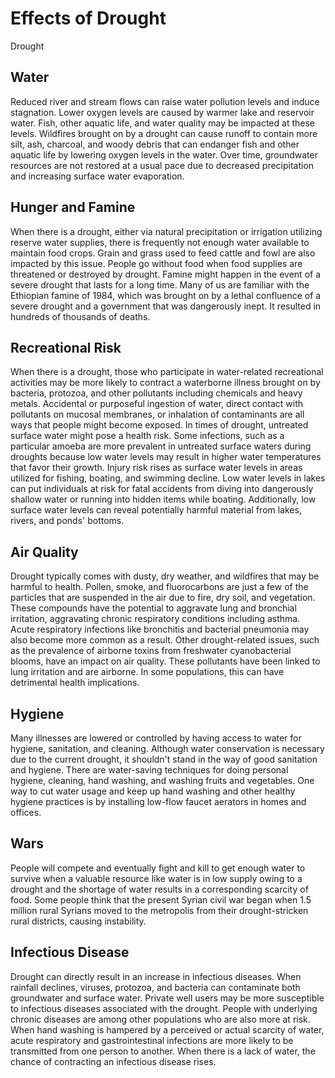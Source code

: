 # Effects of Drought
Drought

## Water
Reduced river and stream flows can raise water pollution levels and induce stagnation. Lower oxygen levels are caused by warmer lake and reservoir water. Fish, other aquatic life, and water quality may be impacted at these levels. Wildfires brought on by a drought can cause runoff to contain more silt, ash, charcoal, and woody debris that can endanger fish and other aquatic life by lowering oxygen levels in the water. Over time, groundwater resources are not restored at a usual pace due to decreased precipitation and increasing surface water evaporation.

## Hunger and Famine
When there is a drought, either via natural precipitation or irrigation utilizing reserve water supplies, there is frequently not enough water available to maintain food crops. Grain and grass used to feed cattle and fowl are also impacted by this issue. People go without food when food supplies are threatened or destroyed by drought. Famine might happen in the event of a severe drought that lasts for a long time. Many of us are familiar with the Ethiopian famine of 1984, which was brought on by a lethal confluence of a severe drought and a government that was dangerously inept. It resulted in hundreds of thousands of deaths.

## Recreational Risk
When there is a drought, those who participate in water-related recreational activities may be more likely to contract a waterborne illness brought on by bacteria, protozoa, and other pollutants including chemicals and heavy metals. Accidental or purposeful ingestion of water, direct contact with pollutants on mucosal membranes, or inhalation of contaminants are all ways that people might become exposed. In times of drought, untreated surface water might pose a health risk. Some infections, such as a particular amoeba are more prevalent in untreated surface waters during droughts because low water levels may result in higher water temperatures that favor their growth. Injury risk rises as surface water levels in areas utilized for fishing, boating, and swimming decline. Low water levels in lakes can put individuals at risk for fatal accidents from diving into dangerously shallow water or running into hidden items while boating. Additionally, low surface water levels can reveal potentially harmful material from lakes, rivers, and ponds' bottoms.

## Air Quality
Drought typically comes with dusty, dry weather, and wildfires that may be harmful to health. Pollen, smoke, and fluorocarbons are just a few of the particles that are suspended in the air due to fire, dry soil, and vegetation. These compounds have the potential to aggravate lung and bronchial irritation, aggravating chronic respiratory conditions including asthma. Acute respiratory infections like bronchitis and bacterial pneumonia may also become more common as a result. Other drought-related issues, such as the prevalence of airborne toxins from freshwater cyanobacterial blooms, have an impact on air quality. These pollutants have been linked to lung irritation and are airborne. In some populations, this can have detrimental health implications.

## Hygiene
Many illnesses are lowered or controlled by having access to water for hygiene, sanitation, and cleaning. Although water conservation is necessary due to the current drought, it shouldn't stand in the way of good sanitation and hygiene. There are water-saving techniques for doing personal hygiene, cleaning, hand washing, and washing fruits and vegetables. One way to cut water usage and keep up hand washing and other healthy hygiene practices is by installing low-flow faucet aerators in homes and offices.

## Wars
People will compete and eventually fight and kill to get enough water to survive when a valuable resource like water is in low supply owing to a drought and the shortage of water results in a corresponding scarcity of food. Some people think that the present Syrian civil war began when 1.5 million rural Syrians moved to the metropolis from their drought-stricken rural districts, causing instability.

## Infectious Disease
Drought can directly result in an increase in infectious diseases.
When rainfall declines, viruses, protozoa, and bacteria can contaminate both groundwater and surface water. Private well users may be more susceptible to infectious diseases associated with the drought. People with underlying chronic diseases are among other populations who are also more at risk. When hand washing is hampered by a perceived or actual scarcity of water, acute respiratory and gastrointestinal infections are more likely to be transmitted from one person to another. When there is a lack of water, the chance of contracting an infectious disease rises.
